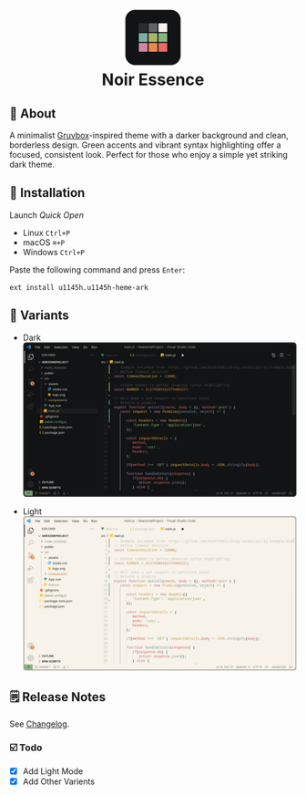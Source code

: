 <h1 align="center">
  <br>
  <a href="https://marketplace.visualstudio.com/items?itemName=u1145h.u1145h-heme-ark">
    <img src="/screenshots/logo.png" width="100" height="100">
  </a>
  <br>
  Noir Essence
  <br>
</h1>


## 👋 About
A minimalist [Gruvbox](https://github.com/morhetz/gruvbox)-inspired theme with a darker background and clean, borderless design. Green accents and vibrant syntax highlighting offer a focused, consistent look. Perfect for those who enjoy a simple yet striking dark theme.


## 💾 Installation

Launch _Quick Open_

- Linux</a> `Ctrl+P`
- macOS</a> `⌘+P`
- Windows</a> `Ctrl+P`

Paste the following command and press `Enter`:
```
ext install u1145h.u1145h-heme-ark
```


## 🎨 Variants

- Dark
![alt text](screenshots/preview-dark.png)

- Light
![alt text](screenshots/preview-light.png)


## 🗒️ Release Notes
See [Changelog](CHANGELOG.md).


### ☑️ Todo
- [x] Add Light Mode
- [X] Add Other Varients